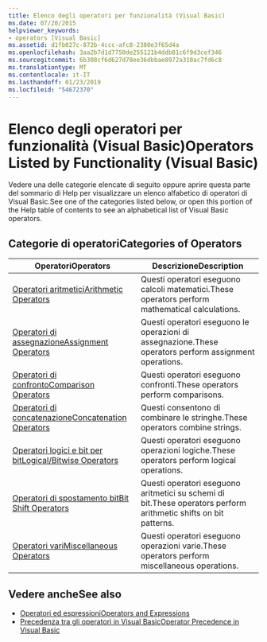```yaml
---
title: Elenco degli operatori per funzionalità (Visual Basic)
ms.date: 07/20/2015
helpviewer_keywords:
- operators [Visual Basic]
ms.assetid: d1fb027c-872b-4ccc-afc8-2380e3f65d4a
ms.openlocfilehash: 3aa2b7d1d7750de255121b4ddb81c6f9d3cef346
ms.sourcegitcommit: 6b308cf6d627d78ee36dbbae8972a310ac7fd6c8
ms.translationtype: MT
ms.contentlocale: it-IT
ms.lasthandoff: 01/23/2019
ms.locfileid: "54672370"
---
```

# <a name="operators-listed-by-functionality-visual-basic"></a><span data-ttu-id="7ae9b-102">Elenco degli operatori per funzionalità (Visual Basic)</span><span class="sxs-lookup"><span data-stu-id="7ae9b-102">Operators Listed by Functionality (Visual Basic)</span></span>
<span data-ttu-id="7ae9b-103">Vedere una delle categorie elencate di seguito oppure aprire questa parte del sommario di Help per visualizzare un elenco alfabetico di operatori di Visual Basic.</span><span class="sxs-lookup"><span data-stu-id="7ae9b-103">See one of the categories listed below, or open this portion of the Help table of contents to see an alphabetical list of Visual Basic operators.</span></span>  
  
## <a name="categories-of-operators"></a><span data-ttu-id="7ae9b-104">Categorie di operatori</span><span class="sxs-lookup"><span data-stu-id="7ae9b-104">Categories of Operators</span></span>  
  
|<span data-ttu-id="7ae9b-105">Operatori</span><span class="sxs-lookup"><span data-stu-id="7ae9b-105">Operators</span></span>|<span data-ttu-id="7ae9b-106">Descrizione</span><span class="sxs-lookup"><span data-stu-id="7ae9b-106">Description</span></span>|  
|---------------|-----------------|  
|[<span data-ttu-id="7ae9b-107">Operatori aritmetici</span><span class="sxs-lookup"><span data-stu-id="7ae9b-107">Arithmetic Operators</span></span>](../../../visual-basic/language-reference/operators/arithmetic-operators.md)|<span data-ttu-id="7ae9b-108">Questi operatori eseguono calcoli matematici.</span><span class="sxs-lookup"><span data-stu-id="7ae9b-108">These operators perform mathematical calculations.</span></span>|  
|[<span data-ttu-id="7ae9b-109">Operatori di assegnazione</span><span class="sxs-lookup"><span data-stu-id="7ae9b-109">Assignment Operators</span></span>](../../../visual-basic/language-reference/operators/assignment-operators.md)|<span data-ttu-id="7ae9b-110">Questi operatori eseguono le operazioni di assegnazione.</span><span class="sxs-lookup"><span data-stu-id="7ae9b-110">These operators perform assignment operations.</span></span>|  
|[<span data-ttu-id="7ae9b-111">Operatori di confronto</span><span class="sxs-lookup"><span data-stu-id="7ae9b-111">Comparison Operators</span></span>](../../../visual-basic/language-reference/operators/comparison-operators.md)|<span data-ttu-id="7ae9b-112">Questi operatori eseguono confronti.</span><span class="sxs-lookup"><span data-stu-id="7ae9b-112">These operators perform comparisons.</span></span>|  
|[<span data-ttu-id="7ae9b-113">Operatori di concatenazione</span><span class="sxs-lookup"><span data-stu-id="7ae9b-113">Concatenation Operators</span></span>](../../../visual-basic/language-reference/operators/concatenation-operators.md)|<span data-ttu-id="7ae9b-114">Questi consentono di combinare le stringhe.</span><span class="sxs-lookup"><span data-stu-id="7ae9b-114">These operators combine strings.</span></span>|  
|[<span data-ttu-id="7ae9b-115">Operatori logici e bit per bit</span><span class="sxs-lookup"><span data-stu-id="7ae9b-115">Logical/Bitwise Operators</span></span>](../../../visual-basic/language-reference/operators/logical-bitwise-operators.md)|<span data-ttu-id="7ae9b-116">Questi operatori eseguono operazioni logiche.</span><span class="sxs-lookup"><span data-stu-id="7ae9b-116">These operators perform logical operations.</span></span>|  
|[<span data-ttu-id="7ae9b-117">Operatori di spostamento bit</span><span class="sxs-lookup"><span data-stu-id="7ae9b-117">Bit Shift Operators</span></span>](../../../visual-basic/language-reference/operators/bit-shift-operators.md)|<span data-ttu-id="7ae9b-118">Questi operatori eseguono aritmetici su schemi di bit.</span><span class="sxs-lookup"><span data-stu-id="7ae9b-118">These operators perform arithmetic shifts on bit patterns.</span></span>|  
|[<span data-ttu-id="7ae9b-119">Operatori vari</span><span class="sxs-lookup"><span data-stu-id="7ae9b-119">Miscellaneous Operators</span></span>](../../../visual-basic/language-reference/operators/miscellaneous-operators.md)|<span data-ttu-id="7ae9b-120">Questi operatori eseguono operazioni varie.</span><span class="sxs-lookup"><span data-stu-id="7ae9b-120">These operators perform miscellaneous operations.</span></span>|  
  
## <a name="see-also"></a><span data-ttu-id="7ae9b-121">Vedere anche</span><span class="sxs-lookup"><span data-stu-id="7ae9b-121">See also</span></span>
- [<span data-ttu-id="7ae9b-122">Operatori ed espressioni</span><span class="sxs-lookup"><span data-stu-id="7ae9b-122">Operators and Expressions</span></span>](../../../visual-basic/programming-guide/language-features/operators-and-expressions/index.md)
- [<span data-ttu-id="7ae9b-123">Precedenza tra gli operatori in Visual Basic</span><span class="sxs-lookup"><span data-stu-id="7ae9b-123">Operator Precedence in Visual Basic</span></span>](../../../visual-basic/language-reference/operators/operator-precedence.md)
